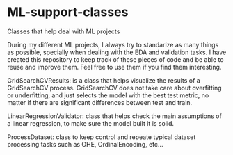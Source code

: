 # ML-support-classes
Classes that help deal with ML projects

During my different ML projects, I always try to standarize as many things as possible, specially when dealing with the EDA and validation tasks. I have created this repository to keep track of these pieces of code and be able to reuse and improve them. Feel free to use them if you find them interesting.

GridSearchCVResults: is a class that helps visualize the results of a GridSearchCV process. GridSearchCV does not take care about overfitting or underfitting, and just selects the model with the best test metric, no matter if there are significant differences between test and train.

LinearRegressionValidator: class that helps check the main assumptions of a linear regression, to make sure the model built it is solid.

ProcessDataset: class to keep control and repeate typical dataset processing tasks such as OHE, OrdinalEncoding, etc...
